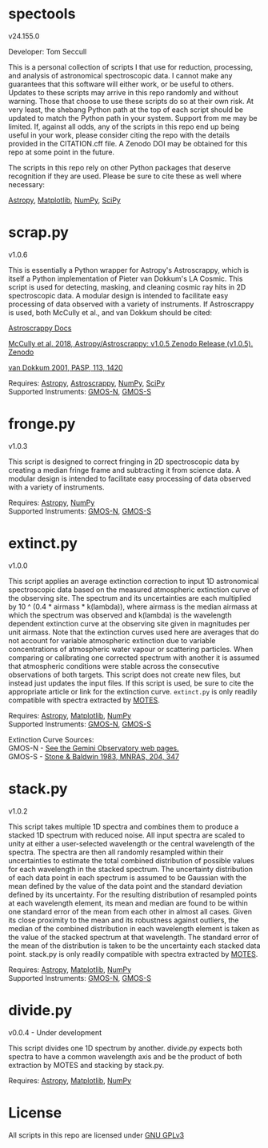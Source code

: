 # spectools

v24.155.0

Developer:    Tom Seccull

This is a personal collection of scripts I that use for reduction, processing, 
and analysis of astronomical spectroscopic data. I cannot make any guarantees 
that this software will either work, or be useful to others. Updates to these 
scripts may arrive in this repo randomly and without warning. Those that 
choose to use these scripts do so at their own risk. At very least, the 
shebang Python path at the top of each script should be updated to match the 
Python path in your system. Support from me may be limited. If, against all 
odds, any of the scripts in this repo end up being useful in your work, please 
consider citing the repo with the details provided in the CITATION.cff file. A
Zenodo DOI may be obtained for this repo at some point in the future.

The scripts in this repo rely on other Python packages that deserve recognition 
if they are used.
Please be sure to cite these as well where necessary:

[Astropy](https://www.astropy.org/acknowledging.html), [Matplotlib](https://matplotlib.org/stable/users/project/citing.html), [NumPy](https://numpy.org/citing-numpy/), [SciPy](https://scipy.org/citing-scipy/)


# scrap.py

v1.0.6

This is essentially a Python wrapper for Astropy's Astroscrappy, which is 
itself a Python implementation of Pieter van Dokkum's LA Cosmic. This script 
is used for detecting, masking, and cleaning cosmic ray hits in 2D 
spectroscopic data. A modular design is intended to facilitate easy processing 
of data observed with a variety of instruments. If Astroscrappy is used, both 
McCully et al., and van Dokkum should be cited:

[Astroscrappy Docs](https://astroscrappy.readthedocs.io/en/latest/index.html)

[McCully et al. 2018, Astropy/Astroscrappy: v1.0.5 Zenodo Release (v1.0.5). Zenodo](https://doi.org/10.5281/zenodo.1482019)

[van Dokkum 2001, PASP, 113, 1420](https://doi.org/10.1086/323894)

Requires: [Astropy](https://www.astropy.org/), [Astroscrappy](https://doi.org/10.5281/zenodo.1482019), [NumPy](https://numpy.org/), [SciPy](https://scipy.org/)\
Supported Instruments: [GMOS-N](https://www.gemini.edu/instrumentation/gmos), [GMOS-S](https://www.gemini.edu/instrumentation/gmos)


# fronge.py

v1.0.3

This script is designed to correct fringing in 2D spectroscopic data by 
creating a median fringe frame and subtracting it from science data. A modular 
design is intended to facilitate easy processing of data observed with a 
variety of instruments.

Requires: [Astropy](https://www.astropy.org/), [NumPy](https://numpy.org/)\
Supported Instruments: [GMOS-N](https://www.gemini.edu/instrumentation/gmos), [GMOS-S](https://www.gemini.edu/instrumentation/gmos)


# extinct.py

v1.0.0

This script applies an average extinction correction to input 1D astronomical 
spectroscopic data based on the measured atmospheric extinction curve of the 
observing site. The spectrum and its uncertainties are each multiplied by 
10 ^ (0.4 * airmass * k(lambda)), where airmass is the median airmass at which 
the spectrum was observed and k(lambda) is the wavelength dependent extinction 
curve at the observing site given in magnitudes per unit airmass. Note that
the extinction curves used here are averages that do not account
for variable atmospheric extinction due to variable concentrations of 
atmospheric water vapour or scattering particles. When comparing or calibrating
one corrected spectrum with another it is assumed that atmospheric conditions
were stable across the consecutive observations of both targets. This script
does not create new files, but instead just updates the input files. If this
script is used, be sure to cite the appropriate article or link for the
extinction curve. `extinct.py` is only readily compatible with spectra
extracted by [MOTES](https://github.com/tseccull/motes).

Requires: [Astropy](https://www.astropy.org/), [Matplotlib](https://matplotlib.org/stable/users/project/citing.html), [NumPy](https://numpy.org/)\
Supported Instruments: [GMOS-N](https://www.gemini.edu/instrumentation/gmos), [GMOS-S](https://www.gemini.edu/instrumentation/gmos)

Extinction Curve Sources:\
GMOS-N - [See the Gemini Observatory web pages.](https://www.gemini.edu/observing/telescopes-and-sites/sites#Extinction)\
GMOS-S - [Stone & Baldwin 1983, MNRAS, 204, 347](https://doi.org/10.1093/mnras/204.2.347)
    

# stack.py

v1.0.2

This script takes multiple 1D spectra and combines them to produce a stacked 1D
spectrum with reduced noise. All input spectra are scaled to unity at either a
user-selected wavelength or the central wavelength of the spectra. The spectra 
are then all randomly resampled within their uncertainties to estimate the 
total combined distribution of possible values for each wavelength in the 
stacked spectrum. The uncertainty distribution of each data point in each
spectrum is assumed to be Gaussian with the mean defined by the value of 
the data point and the standard deviation defined by its uncertainty. For the 
resulting distribution of resampled points at each wavelength element, its 
mean and median are found to be within one standard error of the mean from each
other in almost all cases. Given its close proximity to the mean and its 
robustness against outliers, the median of the combined distribution in each 
wavelength element is taken as the value of the stacked spectrum at that 
wavelength. The standard error of the mean of the distribution is taken to be 
the uncertainty each stacked data point. stack.py is only readily compatible 
with spectra extracted by [MOTES](https://github.com/tseccull/motes).

Requires: [Astropy](https://www.astropy.org/), [Matplotlib](https://matplotlib.org/stable/users/project/citing.html), [NumPy](https://numpy.org/)\
Supported Instruments: [GMOS-N](https://www.gemini.edu/instrumentation/gmos), [GMOS-S](https://www.gemini.edu/instrumentation/gmos)


# divide.py

v0.0.4 - Under development

This script divides one 1D spectrum by another. divide.py expects both spectra
to have a common wavelength axis and be the product of both extraction by MOTES
and stacking by stack.py. 

Requires: [Astropy](https://www.astropy.org/), [Matplotlib](https://matplotlib.org/stable/users/project/citing.html), [NumPy](https://numpy.org/)


# License
All scripts in this repo are licensed under [GNU GPLv3](https://www.gnu.org/licenses/gpl-3.0.en.html) 
